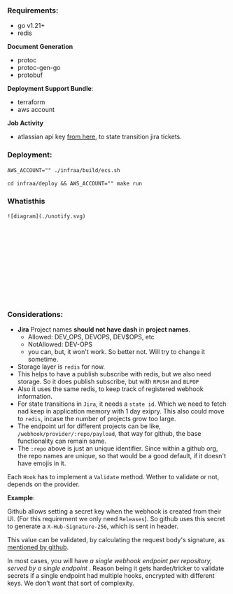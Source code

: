 
### Requirements:

- go v1.21+
- redis

**Document Generation**

- protoc
- protoc-gen-go
- protobuf


**Deployment Support Bundle**:

- terraform 
- aws account


**Job Activity**

- atlassian api key [from here](https://id.atlassian.com/manage-profile/security/api-tokens), to state transition jira tickets.


### Deployment:

```shell
AWS_ACCOUNT="" ./infraa/build/ecs.sh
```

```shell
cd infraa/deploy && AWS_ACCOUNT="" make run
```


### Whatisthis

<div style="height: 200px">

    ![diagram](./unotify.svg)

</div>


### Considerations:

- **Jira** Project names **should not have dash** in **project names**.
    - Allowed: DEV_OPS, DEVOPS, DEV$OPS, etc
    - NotAllowed: DEV-OPS
    - you can, but, it won't work. So better not. Will try to change it
      sometime.
- Storage layer is `redis` for now.
- This helps to have a publish subscribe with redis, but we also need storage.
  So it does publish subscribe, but with `RPUSH` and `BLPOP`
- Also it uses the same redis, to keep track of registered webhook information.
- For state transitions in `Jira`, it needs a `state id`. Which we need to fetch
  nad keep in application memory with 1 day exipry. This also could move to
  `redis`, incase the number of projects grow too large.
- The endpoint url for different projects can be like,
  `/webhook/provider/:repo/payload`, that way for github, the base
  functionality can remain same.
- The `:repo` above is just an unique identifier. Since within a github org, the
  repo names are unique, so that would be a good default, if it doesn't have
  emojis in it.

Each `Hook` has to implement a `Validate` method. Wether to validate or not,
depends on the provider.

**Example**:

Github allows setting a secret key when the webhook is created from their UI.
(For this requirement we only need `Releases`). So github uses this secret to
generate a `X-Hub-Signature-256`, which is sent in header. 

This value can be validated, by calculating the request body's signature, as
[mentioned by github](https://docs.github.com/en/webhooks/using-webhooks/validating-webhook-deliveries#examples).


In most cases, you will have _a single webhook endpoint per repository, served
by a single endpoint_ . Reason being it gets harder/tricker to validate secrets
if a single endpoint had multiple hooks, encrypted with different keys. We don't
want that sort of complexity.


